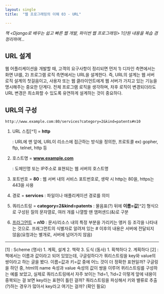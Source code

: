 ```yaml
---
layout: single
title:  "웹 프로그래밍의 이해 03 - URL"

---
```


*책 <Django로 배우는 쉽고 빠른 웹 개발, 파이썬 웹 프로그래밍> 1단원 내용을 복습 겸 정리하며...*

## URL 설계

웹 어플리케이션을 개발할 때, 고객의 요구사항이 정리되면 먼저 1) 디자인 측면에서는 화면 UI를, 2) 프로그램 로직 측면에서는 URL을 설계한다. 즉, URL의 설계는 웹 서버 로직 설계의 첫걸음이고, 사용자 또는 웹 클라이언트에게 웹 서버가 가지고 있는 기능을 명시해주는 중요한 단계다. 전체 프로그램 로직을 생각하며, 차후 로직이 변경되더라도 URL 변경은 최소화할 수 있도록 유연하게 설계하는 것이 중요하다.

## URL의 구성

```
http://www.example.com:80/services?category=2&kind=patents#n10
```

1. URL 스킴[^1] = **http**

   : URL에 맨 앞에, URL이 리소스에 접근하는 방식을 정의한, 프로토콜 ex) gopher, ftp, telnet, http 등

2. 호스트명 = **www.example.com**

   : 도메인명 또는 IP주소로 표현되는 웹 서버의 호스트명

3. 포트번호 = **80**
   : 웹 서버 내의 서비스 포트번호로, 생략 시 http는 80을, https는 443을 사용

4. 경로 = **services**
   : 파일이나 애플리케이션 경로를 의미

5. 쿼리스트링 = **category=2&kind=patents**
   : 물음표(?) 뒤에 **이름=값**[^2] 형식으로 구성된 질의 문자열로, 여러 개를 나열할 땐 앰퍼샌드(&)로 구분

6. [프라그먼트](https://developer.mozilla.org/ko/docs/Web/HTTP/Basics_of_HTTP/Identifying_resources_on_the_Web) = **n10**
   : 문서/리소스 내의 특정 부분을 가리키는 앵커 등 조각을 나타내는 것으로. 프래그먼트의 식별자로 알려져 있는 # 이후의 내용은 서버에 전달되지 않음(요청과는 별개로, 서버에 넘어가지 않음)



_______

\[1] : Scheme (명사) 1. 계획, 설계 2. 책략 3. 도식 (동사) 1. 획책하다 2. 계획하다
\[2] : 책에서는 이름과 값이라고 되어 있었는데, 구글링하다가 쿼리스트링을 key와 value의 쌍이라고 하는 글을 봤다. 이름=값과 키=값 중에 어느 것이 더 정확한 표현일까? 구글링을 하던 중, html의 name 속성과 value 속성의 값이 쌍을 이루어 퀴리스트링를 구성하는 예를 보았고, 실제로 쿼리스트링에서 자주 보이는 ?id=1, ?id=2 이렇게 앞에 내용이 중복되는 걸 보면 key라는 표현이 틀린 걸까? 쿼리스트링을 파싱해서 키와 밸류로 추출(?)하는 경우가 많아서 key라고 여기는 걸까? (확인 필요)
